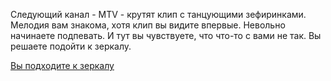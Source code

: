 Следующий канал - MTV - крутят клип с танцующими зефиринками. Мелодия вам знакома, хотя клип вы видите впервые.
Невольно начинаете подпевать. И тут вы чувствуете, что что-то с вами не так. Вы решаете подойти к зеркалу.

[Вы подходите к зеркалу](looking-at-the-mirror/looking-at-the-mirror.md) 

